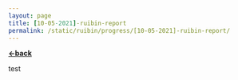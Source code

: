 ```yaml
---
layout: page
title: [10-05-2021]-ruibin-report
permalink: /static/ruibin/progress/[10-05-2021]-ruibin-report/
---
```


[**<-back**](/static/ruibin/progress)  

test